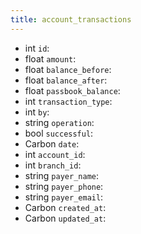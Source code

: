 ```yaml
---
title: account_transactions  
---
```


- <span class="type">int</span>  <span class="v-identifier">`id`</span>:
- <span class="type">float</span>  <span class="v-identifier">`amount`</span>:
- <span class="type">float</span>  <span class="v-identifier">`balance_before`</span>:
- <span class="type">float</span>  <span class="v-identifier">`balance_after`</span>:
- <span class="type">float</span>  <span class="v-identifier">`passbook_balance`</span>:
- <span class="type">int</span>  <span class="v-identifier">`transaction_type`</span>:
- <span class="type">int</span>  <span class="v-identifier">`by`</span>:
- <span class="type">string</span>  <span class="v-identifier">`operation`</span>:
- <span class="type">bool</span>  <span class="v-identifier">`successful`</span>:
- <span class="type">Carbon</span>  <span class="v-identifier">`date`</span>:
- <span class="type">int</span>  <span class="v-identifier">`account_id`</span>:
- <span class="type">int</span>  <span class="v-identifier">`branch_id`</span>:
- <span class="type">string</span>  <span class="v-identifier">`payer_name`</span>:
- <span class="type">string</span>  <span class="v-identifier">`payer_phone`</span>:
- <span class="type">string</span>  <span class="v-identifier">`payer_email`</span>:
- <span class="type">Carbon</span>  <span class="v-identifier">`created_at`</span>:
- <span class="type">Carbon</span>  <span class="v-identifier">`updated_at`</span>:
